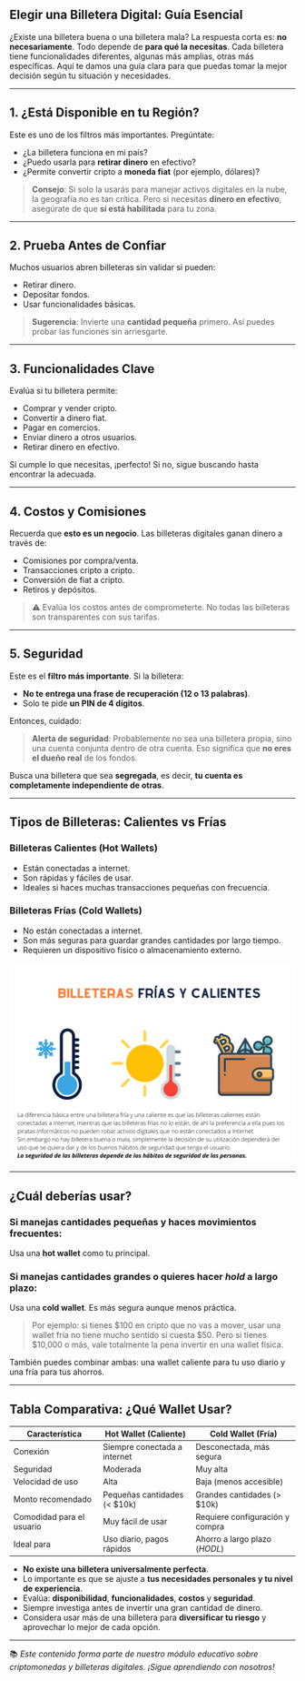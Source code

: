 ## **Elegir una Billetera Digital: Guía Esencial**

¿Existe una billetera buena o una billetera mala? La respuesta corta es: **no necesariamente**. Todo depende de **para qué la necesitas**. Cada billetera tiene funcionalidades diferentes, algunas más amplias, otras más específicas. Aquí te damos una guía clara para que puedas tomar la mejor decisión según tu situación y necesidades.

---

## **1. ¿Está Disponible en tu Región?**

Este es uno de los filtros más importantes. Pregúntate:

- ¿La billetera funciona en mi país?
- ¿Puedo usarla para **retirar dinero** en efectivo?
- ¿Permite convertir cripto a **moneda fiat** (por ejemplo, dólares)?

>  **Consejo**: Si solo la usarás para manejar activos digitales en la nube, la geografía no es tan crítica. Pero si necesitas **dinero en efectivo**, asegúrate de que **sí está habilitada** para tu zona.

---

## **2. Prueba Antes de Confiar**

Muchos usuarios abren billeteras sin validar si pueden:

- Retirar dinero.
- Depositar fondos.
- Usar funcionalidades básicas.

>  **Sugerencia**: Invierte una **cantidad pequeña** primero. Así puedes probar las funciones sin arriesgarte.

---

## **3. Funcionalidades Clave**

Evalúa si tu billetera permite:

- Comprar y vender cripto.
- Convertir a dinero fiat.
- Pagar en comercios.
- Enviar dinero a otros usuarios.
- Retirar dinero en efectivo.

Si cumple lo que necesitas, ¡perfecto! Si no, sigue buscando hasta encontrar la adecuada.

---

## **4. Costos y Comisiones**

Recuerda que **esto es un negocio**. Las billeteras digitales ganan dinero a través de:

- Comisiones por compra/venta.
- Transacciones cripto a cripto.
- Conversión de fiat a cripto.
- Retiros y depósitos.

> ⚠ Evalúa los costos antes de comprometerte. No todas las billeteras son transparentes con sus tarifas.

---

## **5. Seguridad**

Este es el **filtro más importante**. Si la billetera:

- **No te entrega una frase de recuperación (12 o 13 palabras)**.
- Solo te pide **un PIN de 4 dígitos**.

Entonces, cuidado:

> **Alerta de seguridad**: Probablemente no sea una billetera propia, sino una cuenta conjunta dentro de otra cuenta. Eso significa que **no eres el dueño real** de los fondos.

Busca una billetera que sea **segregada**, es decir, **tu cuenta es completamente independiente de otras**.

---

##  **Tipos de Billeteras: Calientes vs Frías**

###  Billeteras Calientes (Hot Wallets)

- Están conectadas a internet.
- Son rápidas y fáciles de usar.
- Ideales si haces muchas transacciones pequeñas con frecuencia.

###  Billeteras Frías (Cold Wallets)

- No están conectadas a internet.
- Son más seguras para guardar grandes cantidades por largo tiempo.
- Requieren un dispositivo físico o almacenamiento externo.

![Billetera fría y caliente](https://raw.githubusercontent.com/AppsDevsLeon/Revista_blockchain/refs/heads/main/Day39/image/Billetera%20fria%20y%20caliente.png)

---

##  ¿Cuál deberías usar?

###  Si manejas cantidades pequeñas y haces movimientos frecuentes:
Usa una **hot wallet** como tu principal.

###  Si manejas cantidades grandes o quieres hacer *hold* a largo plazo:
Usa una **cold wallet**. Es más segura aunque menos práctica.

>  Por ejemplo: si tienes $100 en cripto que no vas a mover, usar una wallet fría no tiene mucho sentido si cuesta $50. Pero si tienes $10,000 o más, vale totalmente la pena invertir en una wallet física.

También puedes combinar ambas: una wallet caliente para tu uso diario y una fría para tus ahorros.

---

## Tabla Comparativa: ¿Qué Wallet Usar?

| Característica                     | Hot Wallet (Caliente)         | Cold Wallet (Fría)              |
|----------------------------------|-------------------------------|---------------------------------|
|  Conexión                      | Siempre conectada a internet | Desconectada, más segura        |
|  Seguridad                     | Moderada                     | Muy alta                        |
|  Velocidad de uso              | Alta                         | Baja (menos accesible)         |
|  Monto recomendado             | Pequeñas cantidades (< $10k) | Grandes cantidades (> $10k)     |
|  Comodidad para el usuario     | Muy fácil de usar            | Requiere configuración y compra |
|  Ideal para                   | Uso diario, pagos rápidos    | Ahorro a largo plazo (*HODL*)   |



- **No existe una billetera universalmente perfecta**.
- Lo importante es que se ajuste a **tus necesidades personales y tu nivel de experiencia**.
- Evalúa: **disponibilidad**, **funcionalidades**, **costos** y **seguridad**.
- Siempre investiga antes de invertir una gran cantidad de dinero.
- Considera usar más de una billetera para **diversificar tu riesgo** y aprovechar lo mejor de cada opción.


---

📚 *Este contenido forma parte de nuestro módulo educativo sobre criptomonedas y billeteras digitales. ¡Sigue aprendiendo con nosotros!*
